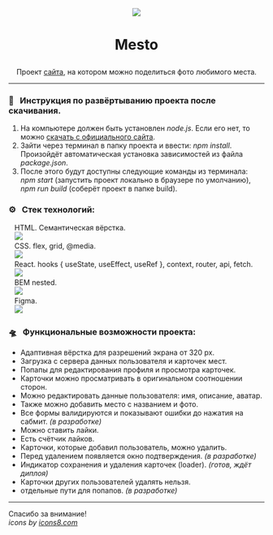 <p align="center"><img src="https://img.icons8.com/fluency/100/000000/tropics.png"/></p>  

# <p align="center">Mesto</p>

<p align="center"> Проект <a href="https://artem-chumak.github.io/mesto-react/">сайта</a>, на котором можно поделиться фото любимого места.</p>  

---
### 🧭   Инструкция по развёртыванию проекта после скачивания.

1. На компьютере должен быть установлен *node.js*. Если его нет, то можно [скачать с официального сайта](https://nodejs.org/en/download/).
2. Зайти через терминал в папку проекта и ввести: *npm install*. Произойдёт автоматическая установка зависимостей из файла *package.json*.
3. После этого будут доступны следующие команды из терминала: *npm start* (запустить проект локально в браузере по умолчанию), *npm run build* (соберёт проект в папке build).

### ⚙️   Стек технологий:

   HTML. Семантическая вёрстка.  
   <img src="https://img.icons8.com/color/36/000000/html-5--v1.png"/>  
   CSS. flex, grid, @media.  
   <img src="https://img.icons8.com/color/36/000000/css3.png"/>  
   React. hooks { useState, useEffect, useRef }, context, router, api, fetch.  
   <img src="https://img.icons8.com/office/32/000000/react.png"/>  
   BEM nested.  
   <img src="https://img.icons8.com/fluency/36/000000/plugin.png"/>  
   Figma.  
   <img src="https://img.icons8.com/color/32/000000/figma--v1.png"/>  

### 🛸   Функциональные возможности проекта:

- Адаптивная вёрстка для разрешений экрана от 320 px.
- Загрузка с сервера данных пользователя и карточек мест.
- Попапы для редактирования профиля и просмотра карточек.
- Карточки можно просматривать в оригинальном соотношении сторон.
- Можно редактировать данные пользователя: имя, описание, аватар.
- Также можно добавить место с названием и фото.
- Все формы валидируются и показывают ошибки до нажатия на сабмит. _(в разработке)_
- Можно ставить лайки.
- Есть счётчик лайков.
- Карточки, которые добавил пользователь, можно удалить.
- Перед удалением появляется окно подтверждения. _(в разработке)_
- Индикатор сохранения и удаления карточек (loader). _(готов, ждёт диплоя)_
- Карточки других пользователей удалять нельзя.  
- отдельные пути для попапов. _(в разработке)_

---
Спасибо за внимание!  
_icons by [icons8.com](https://icons8.com/)_
